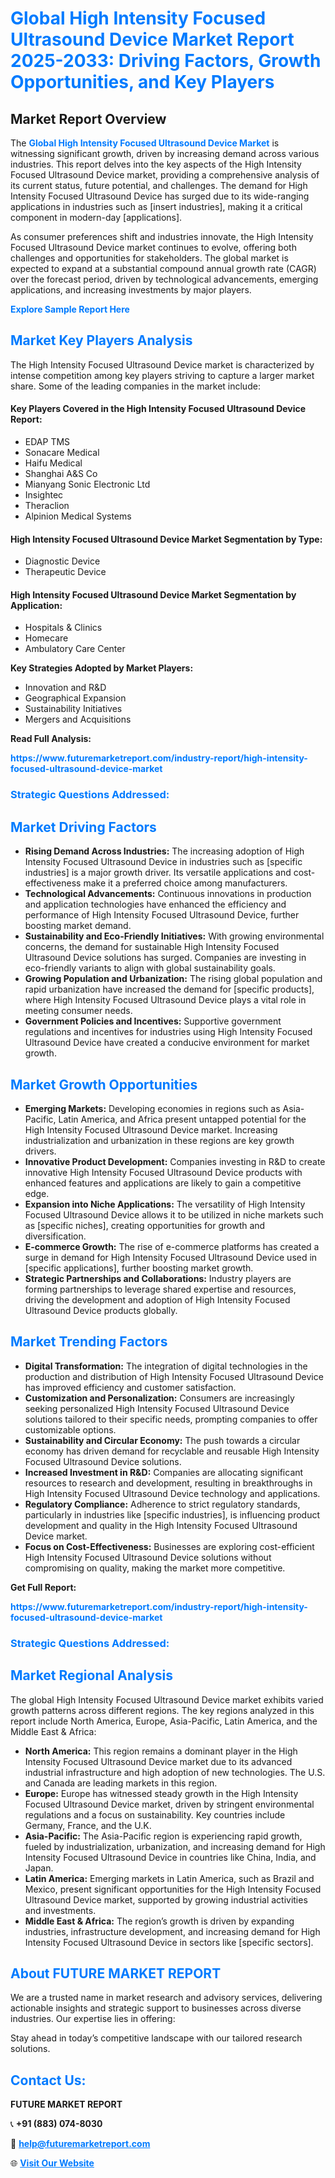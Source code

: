 <h1 style="color: #007BFF;">Global High Intensity Focused Ultrasound Device Market Report 2025-2033: Driving Factors, Growth Opportunities, and Key Players</h1>

<section id="overview">
<h2>Market Report Overview</h2>
<p>The <a href="https://www.futuremarketreport.com/industry-report/high-intensity-focused-ultrasound-device-market" style="color: #007BFF; text-decoration: none;"><strong>Global High Intensity Focused Ultrasound Device Market</strong></a> is witnessing significant growth, driven by increasing demand across various industries. This report delves into the key aspects of the High Intensity Focused Ultrasound Device market, providing a comprehensive analysis of its current status, future potential, and challenges. The demand for High Intensity Focused Ultrasound Device has surged due to its wide-ranging applications in industries such as [insert industries], making it a critical component in modern-day [applications].</p>
<p>As consumer preferences shift and industries innovate, the High Intensity Focused Ultrasound Device market continues to evolve, offering both challenges and opportunities for stakeholders. The global market is expected to expand at a substantial compound annual growth rate (CAGR) over the forecast period, driven by technological advancements, emerging applications, and increasing investments by major players.</p>
</section>

<section id="overview">
<p><a href="https://www.futuremarketreport.com/request-sample/reportId=84043" style="color: #007BFF; text-decoration: none;"><strong>Explore Sample Report Here</strong></a></p>
</section>

<section id="key-players">
<h2 style="color: #007BFF;">Market Key Players Analysis</h2>
<p>The High Intensity Focused Ultrasound Device market is characterized by intense competition among key players striving to capture a larger market share. Some of the leading companies in the market include:</p>
<h4>Key Players Covered in the High Intensity Focused Ultrasound Device Report:</h4>
<ul><li>EDAP TMS</li><li>Sonacare Medical</li><li>Haifu Medical</li><li>Shanghai A&amp;S Co</li><li>Mianyang Sonic Electronic Ltd</li><li>Insightec</li><li>Theraclion</li><li>Alpinion Medical Systems</li></ul>
<h4>High Intensity Focused Ultrasound Device Market Segmentation by Type:</h4>
<ul><li>Diagnostic Device</li><li>Therapeutic Device</li></ul>

<h4>High Intensity Focused Ultrasound Device Market Segmentation by Application:</h4>
<ul><li>Hospitals &amp; Clinics</li><li>Homecare</li><li>Ambulatory Care Center</li></ul>
<p><strong>Key Strategies Adopted by Market Players:</strong></p>
<ul>
<li>Innovation and R&D</li>
<li>Geographical Expansion</li>
<li>Sustainability Initiatives</li>
<li>Mergers and Acquisitions</li>
</ul>
</section>

<section>
<p><strong>Read Full Analysis: </strong></p><a href="https://www.futuremarketreport.com/industry-report/high-intensity-focused-ultrasound-device-market" style="color: #007BFF; text-decoration: none;"><strong>https://www.futuremarketreport.com/industry-report/high-intensity-focused-ultrasound-device-market</strong></a>
<h3 style="color: #007BFF;">Strategic Questions Addressed:</h3>
</section>

<section id="driving-factors">
<h2 style="color: #007BFF;">Market Driving Factors</h2>
<ul>
<li><strong>Rising Demand Across Industries:</strong> The increasing adoption of High Intensity Focused Ultrasound Device in industries such as [specific industries] is a major growth driver. Its versatile applications and cost-effectiveness make it a preferred choice among manufacturers.</li>
<li><strong>Technological Advancements:</strong> Continuous innovations in production and application technologies have enhanced the efficiency and performance of High Intensity Focused Ultrasound Device, further boosting market demand.</li>
<li><strong>Sustainability and Eco-Friendly Initiatives:</strong> With growing environmental concerns, the demand for sustainable High Intensity Focused Ultrasound Device solutions has surged. Companies are investing in eco-friendly variants to align with global sustainability goals.</li>
<li><strong>Growing Population and Urbanization:</strong> The rising global population and rapid urbanization have increased the demand for [specific products], where High Intensity Focused Ultrasound Device plays a vital role in meeting consumer needs.</li>
<li><strong>Government Policies and Incentives:</strong> Supportive government regulations and incentives for industries using High Intensity Focused Ultrasound Device have created a conducive environment for market growth.</li>
</ul>
</section>

<section id="growth-opportunities">
<h2 style="color: #007BFF;">Market Growth Opportunities</h2>
<ul>
<li><strong>Emerging Markets:</strong> Developing economies in regions such as Asia-Pacific, Latin America, and Africa present untapped potential for the High Intensity Focused Ultrasound Device market. Increasing industrialization and urbanization in these regions are key growth drivers.</li>
<li><strong>Innovative Product Development:</strong> Companies investing in R&D to create innovative High Intensity Focused Ultrasound Device products with enhanced features and applications are likely to gain a competitive edge.</li>
<li><strong>Expansion into Niche Applications:</strong> The versatility of High Intensity Focused Ultrasound Device allows it to be utilized in niche markets such as [specific niches], creating opportunities for growth and diversification.</li>
<li><strong>E-commerce Growth:</strong> The rise of e-commerce platforms has created a surge in demand for High Intensity Focused Ultrasound Device used in [specific applications], further boosting market growth.</li>
<li><strong>Strategic Partnerships and Collaborations:</strong> Industry players are forming partnerships to leverage shared expertise and resources, driving the development and adoption of High Intensity Focused Ultrasound Device products globally.</li>
</ul>
</section>

<section id="trending-factors">
<h2 style="color: #007BFF;">Market Trending Factors</h2>
<ul>
<li><strong>Digital Transformation:</strong> The integration of digital technologies in the production and distribution of High Intensity Focused Ultrasound Device has improved efficiency and customer satisfaction.</li>
<li><strong>Customization and Personalization:</strong> Consumers are increasingly seeking personalized High Intensity Focused Ultrasound Device solutions tailored to their specific needs, prompting companies to offer customizable options.</li>
<li><strong>Sustainability and Circular Economy:</strong> The push towards a circular economy has driven demand for recyclable and reusable High Intensity Focused Ultrasound Device solutions.</li>
<li><strong>Increased Investment in R&D:</strong> Companies are allocating significant resources to research and development, resulting in breakthroughs in High Intensity Focused Ultrasound Device technology and applications.</li>
<li><strong>Regulatory Compliance:</strong> Adherence to strict regulatory standards, particularly in industries like [specific industries], is influencing product development and quality in the High Intensity Focused Ultrasound Device market.</li>
<li><strong>Focus on Cost-Effectiveness:</strong> Businesses are exploring cost-efficient High Intensity Focused Ultrasound Device solutions without compromising on quality, making the market more competitive.</li>
</ul>
</section>

<section>
<p><strong>Get Full Report: </strong></p><a href="https://www.futuremarketreport.com/industry-report/high-intensity-focused-ultrasound-device-market" style="color: #007BFF; text-decoration: none;"><strong>https://www.futuremarketreport.com/industry-report/high-intensity-focused-ultrasound-device-market</strong></a>
<h3 style="color: #007BFF;">Strategic Questions Addressed:</h3>
</section>


<section id="regional-analysis">
<h2 style="color: #007BFF;">Market Regional Analysis</h2>
<p>The global High Intensity Focused Ultrasound Device market exhibits varied growth patterns across different regions. The key regions analyzed in this report include North America, Europe, Asia-Pacific, Latin America, and the Middle East & Africa:</p>
<ul>
<li><strong>North America:</strong> This region remains a dominant player in the High Intensity Focused Ultrasound Device market due to its advanced industrial infrastructure and high adoption of new technologies. The U.S. and Canada are leading markets in this region.</li>
<li><strong>Europe:</strong> Europe has witnessed steady growth in the High Intensity Focused Ultrasound Device market, driven by stringent environmental regulations and a focus on sustainability. Key countries include Germany, France, and the U.K.</li>
<li><strong>Asia-Pacific:</strong> The Asia-Pacific region is experiencing rapid growth, fueled by industrialization, urbanization, and increasing demand for High Intensity Focused Ultrasound Device in countries like China, India, and Japan.</li>
<li><strong>Latin America:</strong> Emerging markets in Latin America, such as Brazil and Mexico, present significant opportunities for the High Intensity Focused Ultrasound Device market, supported by growing industrial activities and investments.</li>
<li><strong>Middle East & Africa:</strong> The region’s growth is driven by expanding industries, infrastructure development, and increasing demand for High Intensity Focused Ultrasound Device in sectors like [specific sectors].</li>
</ul>
</section>

<footer>
<h2 style="color: #007BFF;">About FUTURE MARKET REPORT</h2>
<p>We are a trusted name in market research and advisory services, delivering actionable insights and strategic support to businesses across diverse industries. Our expertise lies in offering:</p>

<p>Stay ahead in today’s competitive landscape with our tailored research solutions.</p>

<h2 style="color: #007BFF;">Contact Us:</h2>
<p><strong>FUTURE MARKET REPORT</strong></p>
<p>📞 <strong>+91 (883) 074-8030</strong></p>
<p>📧 <strong><a href="mailto:help@futuremarketreport.com" style="color: #007BFF;">help@futuremarketreport.com</a></strong></p>
<p>🌐 <strong><a href="https://www.futuremarketreport.com/" style="color: #007BFF;">Visit Our Website</a></strong></p>
</footer>